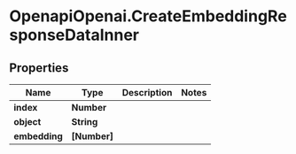 # OpenapiOpenai.CreateEmbeddingResponseDataInner

## Properties

Name | Type | Description | Notes
------------ | ------------- | ------------- | -------------
**index** | **Number** |  | 
**object** | **String** |  | 
**embedding** | **[Number]** |  | 


